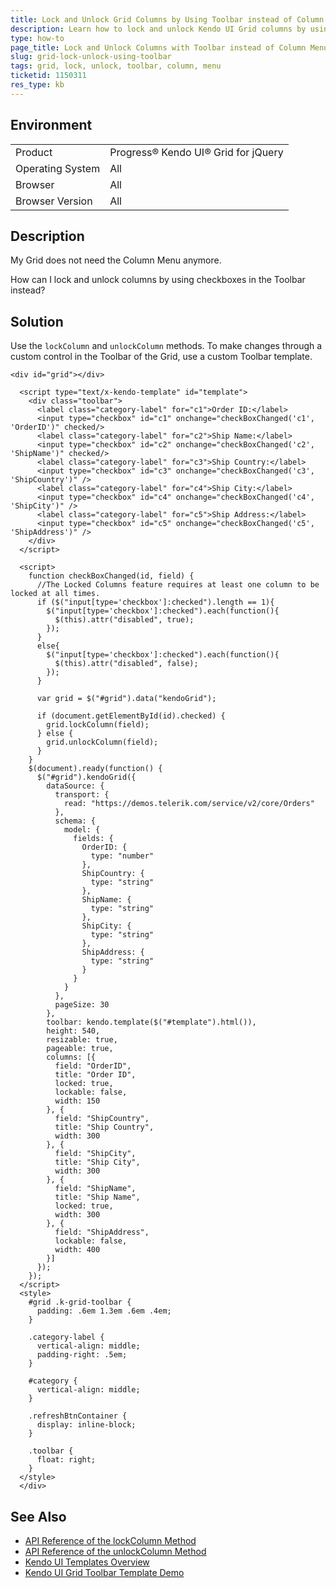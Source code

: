 ```yaml
---
title: Lock and Unlock Grid Columns by Using Toolbar instead of Column Menu
description: Learn how to lock and unlock Kendo UI Grid columns by using the Toolbar instead of the Column Menu.
type: how-to
page_title: Lock and Unlock Columns with Toolbar instead of Column Menu - Kendo UI for jQuery Data Grid
slug: grid-lock-unlock-using-toolbar
tags: grid, lock, unlock, toolbar, column, menu
ticketid: 1150311
res_type: kb
---
```


## Environment

<table>
 <tr>
  <td>Product</td>
  <td>Progress® Kendo UI® Grid for jQuery</td>
 </tr>
 <tr>
  <td>Operating System</td>
  <td>All</td>
 </tr>
 <tr>
  <td>Browser</td>
  <td>All</td>
 </tr>
 <tr>
  <td>Browser Version</td>
  <td>All</td>
 </tr>
</table>

## Description

My Grid does not need the Column Menu anymore.

How can I lock and unlock columns by using checkboxes in the Toolbar instead?

## Solution

Use the `lockColumn` and `unlockColumn` methods. To make changes through a custom control in the Toolbar of the Grid, use a custom Toolbar template.

```dojo
<div id="grid"></div>

  <script type="text/x-kendo-template" id="template">
    <div class="toolbar">
      <label class="category-label" for="c1">Order ID:</label>
      <input type="checkbox" id="c1" onchange="checkBoxChanged('c1', 'OrderID')" checked/>
      <label class="category-label" for="c2">Ship Name:</label>
      <input type="checkbox" id="c2" onchange="checkBoxChanged('c2', 'ShipName')" checked/>
      <label class="category-label" for="c3">Ship Country:</label>
      <input type="checkbox" id="c3" onchange="checkBoxChanged('c3', 'ShipCountry')" />
      <label class="category-label" for="c4">Ship City:</label>
      <input type="checkbox" id="c4" onchange="checkBoxChanged('c4', 'ShipCity')" />
      <label class="category-label" for="c5">Ship Address:</label>
      <input type="checkbox" id="c5" onchange="checkBoxChanged('c5', 'ShipAddress')" />
    </div>
  </script>

  <script>
    function checkBoxChanged(id, field) {      
      //The Locked Columns feature requires at least one column to be locked at all times.
      if ($("input[type='checkbox']:checked").length == 1){
        $("input[type='checkbox']:checked").each(function(){
          $(this).attr("disabled", true);
        });
      }
      else{
        $("input[type='checkbox']:checked").each(function(){          
          $(this).attr("disabled", false);
        });          
      }

      var grid = $("#grid").data("kendoGrid");

      if (document.getElementById(id).checked) {
        grid.lockColumn(field);
      } else {
        grid.unlockColumn(field);
      }
    }
    $(document).ready(function() {
      $("#grid").kendoGrid({
        dataSource: {
          transport: {
            read: "https://demos.telerik.com/service/v2/core/Orders"
          },
          schema: {
            model: {
              fields: {
                OrderID: {
                  type: "number"
                },
                ShipCountry: {
                  type: "string"
                },
                ShipName: {
                  type: "string"
                },
                ShipCity: {
                  type: "string"
                },
                ShipAddress: {
                  type: "string"
                }
              }
            }
          },
          pageSize: 30
        },
        toolbar: kendo.template($("#template").html()),
        height: 540,
        resizable: true,
        pageable: true,
        columns: [{
          field: "OrderID",
          title: "Order ID",
          locked: true,
          lockable: false,
          width: 150
        }, {
          field: "ShipCountry",
          title: "Ship Country",
          width: 300
        }, {
          field: "ShipCity",
          title: "Ship City",
          width: 300
        }, {
          field: "ShipName",
          title: "Ship Name",
          locked: true,
          width: 300
        }, {
          field: "ShipAddress",
          lockable: false,
          width: 400
        }]
      });
    });
  </script>
  <style>
    #grid .k-grid-toolbar {
      padding: .6em 1.3em .6em .4em;
    }

    .category-label {
      vertical-align: middle;
      padding-right: .5em;
    }

    #category {
      vertical-align: middle;
    }

    .refreshBtnContainer {
      display: inline-block;
    }

    .toolbar {
      float: right;
    }
  </style>
  </div>
```

## See Also

* [API Reference of the lockColumn Method](https://docs.telerik.com/kendo-ui/api/javascript/ui/grid/methods/lockcolumn)
* [API Reference of the unlockColumn Method](https://docs.telerik.com/kendo-ui/api/javascript/ui/grid/methods/unlockcolumn)
* [Kendo UI Templates Overview](https://docs.telerik.com/kendo-ui/framework/templates/overview)
* [Kendo UI Grid Toolbar Template Demo](https://demos.telerik.com/kendo-ui/grid/toolbar-template)
